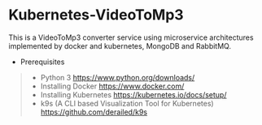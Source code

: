 # Kubernetes-VideoToMp3
This is a VideoToMp3 converter service using microservice architectures implemented by docker and kubernetes, MongoDB and RabbitMQ.

* Prerequisites
> * Python 3
> https://www.python.org/downloads/
> * Installing Docker
> https://www.docker.com/
> * Installing Kubernetes
> https://kubernetes.io/docs/setup/
> * k9s (A CLI based Visualization Tool for Kubernetes)
> https://github.com/derailed/k9s